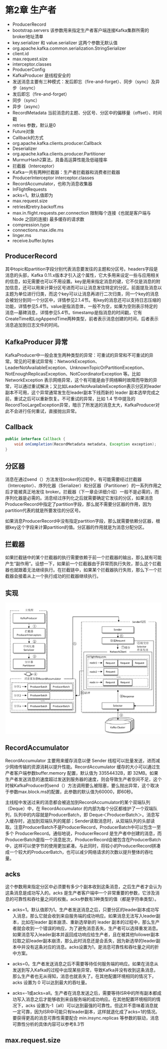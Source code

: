 # 第2章 生产者

- ProducerRecord
- bootstrap.servers 该参数用来指定生产者客户端连接Kafka集群所需的broker地址清单
- key.serializer 和 value.serializer 这两个参数无默认值
- org.apache.kafka.common.serialization.StringSerializer
- client.id
- max.request.size
- interceptor.classes
- ProducerConfig
- KafkaProducer 是线程安全的
- 发送消息主要有三种模式：发后即忘（fire-and-forget）、同步（sync）及异步（async）
- 发后即忘（fire-and-forget）
- 同步（sync）
- 异步（async）
- RecordMetadata 当前消息的主题、分区号、分区中的偏移量（offset）、时间戳
- retries 参数，默认是0
- Future对象
- Callback的方式
- org.apache.kafka.clients.producer.Callback
- Deserializer
- org.apache.kafka.clients.producer.Partitioner
- MurmurHash2算法，具备高运算性能及低碰撞率
- 拦截器（Interceptor）
- Kafka一共有两种拦截器：生产者拦截器和消费者拦截器
- ProducerInterceptor interceptor.classes
- RecordAccumulator，也称为消息收集器
- InFlightRequests
- acks=1。默认值即为
- max.request.size
- retries和retry.backoff.ms
- max.in.flight.requests.per.connection 限制每个连接《也就是客户端与 Node 之回的连接) 最多缓存的请求数
- compression.type
- connections.max.idle.ms
- linger.ms
- receive.buffer.bytes


## ProducerRecord

其中topic和partition字段分别代表消息要发往的主题和分区号。headers字段是消息的头部，Kafka 0.11.x版本才引入这个属性，它大多用来设定一些与应用相关的信息，如无需要也可以不用设置。key是用来指定消息的键，它不仅是消息的附加信息，还可以用来计算分区号进而可以让消息发往特定的分区。前面提及消息以主题为单位进行归类，而这个key可以让消息再进行二次归类，同一个key的消息会被划分到同一个分区中，详情参见2.1.4节。有key的消息还可以支持日志压缩的功能，详情参见5.4节。value是指消息体，一般不为空，如果为空则表示特定的消息—墓碑消息，详情参见5.4节。timestamp是指消息的时间戳，它有CreateTime和LogAppendTime两种类型，前者表示消息创建的时间，后者表示消息追加到日志文件的时间。


## KafkaProducer 异常

KafkaProducer中一般会发生两种类型的异常：可重试的异常和不可重试的异常。常见的可重试异常有：NetworkException、LeaderNotAvailableException、UnknownTopicOrPartitionException、NotEnoughReplicasException、NotCoordinatorException 等。比如NetworkException 表示网络异常，这个有可能是由于网络瞬时故障而导致的异常，可以通过重试解决；又比如LeaderNotAvailableException表示分区的leader副本不可用，这个异常通常发生在leader副本下线而新的 leader 副本选举完成之前，重试之后可以重新恢复。不可重试的异常，比如 1.4 节中提及的RecordTooLargeException异常，暗示了所发送的消息太大，KafkaProducer对此不会进行任何重试，直接抛出异常。

## Callback

```java
public interface Callback {
    void onCompletion(RecordMetadata metadata, Exception exception);
}
```

## 分区器

消息在通过send（）方法发往broker的过程中，有可能需要经过拦截器（Interceptor）、序列化器（Serializer）和分区器（Partitioner）的一系列作用之后才能被真正地发往 broker。拦截器（下一章会详细介绍）一般不是必需的，而序列化器是必需的。消息经过序列化之后就需要确定它发往的分区，如果消息ProducerRecord中指定了partition字段，那么就不需要分区器的作用，因为partition代表的就是所要发往的分区号。

如果消息ProducerRecord中没有指定partition字段，那么就需要依赖分区器，根据key这个字段来计算partition的值。分区器的作用就是为消息分配分区。

## 拦截器

如果拦截链中的某个拦截器的执行需要依赖于前一个拦截器的输出，那么就有可能产生“副作用”。设想一下，如果前一个拦截器由于异常而执行失败，那么这个拦截器也就跟着无法继续执行。在拦截链中，如果某个拦截器执行失败，那么下一个拦截器会接着从上一个执行成功的拦截器继续执行。

## 实现

![kafka-producer.png](./images/kafka-producer.png)


## RecordAccumulator

RecordAccumulator 主要用来缓存消息以便 Sender 线程可以批量发送，进而减少网络传输的资源消耗以提升性能。RecordAccumulator 缓存的大小可以通过生产者客户端参数buffer.memory 配置，默认值为 33554432B，即 32MB。如果生产者发送消息的速度超过发送到服务器的速度，则会导致生产者空间不足，这个时候KafkaProducer的send（）方法调用要么被阻塞，要么抛出异常，这个取决于参数max.block.ms的配置，此参数的默认值为60000，即60秒。

主线程中发送过来的消息都会被追加到RecordAccumulator的某个双端队列（Deque）中，在 RecordAccumulator 的内部为每个分区都维护了一个双端队列，队列中的内容就是ProducerBatch，即 Deque＜ProducerBatch＞。消息写入缓存时，追加到双端队列的尾部；Sender读取消息时，从双端队列的头部读取。注意ProducerBatch不是ProducerRecord，ProducerBatch中可以包含一至多个 ProducerRecord。通俗地说，ProducerRecord 是生产者中创建的消息，而ProducerBatch是指一个消息批次，ProducerRecord会被包含在ProducerBatch中，这样可以使字节的使用更加紧凑。与此同时，将较小的ProducerRecord拼凑成一个较大的ProducerBatch，也可以减少网络请求的次数以提升整体的吞吐量。

## acks

这个参数用来指定分区中必须要有多少个副本收到这条消息，之后生产者才会认为这条消息是成功写入的。acks 是生产者客户端中一个非常重要的参数，它涉及消息的可靠性和吞吐量之间的权衡。acks参数有3种类型的值（都是字符串类型）。

- acks=1。默认值即为1。生产者发送消息之后，只要分区的leader副本成功写入消息，那么它就会收到来自服务端的成功响应。如果消息无法写入leader副本，比如在leader 副本崩溃、重新选举新的 leader 副本的过程中，那么生产者就会收到一个错误的响应，为了避免消息丢失，生产者可以选择重发消息。如果消息写入leader副本并返回成功响应给生产者，且在被其他follower副本拉取之前leader副本崩溃，那么此时消息还是会丢失，因为新选举的leader副本中并没有这条对应的消息。acks设置为1，是消息可靠性和吞吐量之间的折中方案。

- acks=0。生产者发送消息之后不需要等待任何服务端的响应。如果在消息从发送到写入Kafka的过程中出现某些异常，导致Kafka并没有收到这条消息，那么生产者也无从得知，消息也就丢失了。在其他配置环境相同的情况下，acks 设置为 0 可以达到最大的吞吐量。

- acks=-1或acks=all。生产者在消息发送之后，需要等待ISR中的所有副本都成功写入消息之后才能够收到来自服务端的成功响应。在其他配置环境相同的情况下，acks 设置为-1（all）可以达到最强的可靠性。但这并不意味着消息就一定可靠，因为ISR中可能只有leader副本，这样就退化成了acks=1的情况。要获得更高的消息可靠性需要配合 min.insync.replicas 等参数的联动，消息可靠性分析的具体内容可以参考8.3节

## max.request.size

